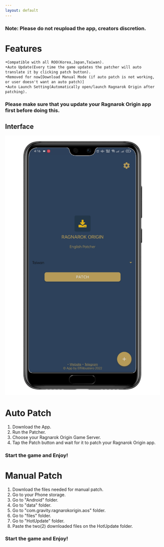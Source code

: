 ```yaml
---
layout: default
---
```


### Note: Please do not reupload the app, creators discretion.

# Features

```
•Compatible with all ROO(Korea,Japan,Taiwan).
•Auto Update(Every time the game updates the patcher will auto translate it by clicking patch button).
•Removed for now[Download Manual Mode (if auto patch is not working, or user doesn't want an auto patch)]
•Auto Launch Setting(Automatically open/launch Ragnarok Origin after patching).
```

### Please make sure that you update your Ragnarok Origin app first before doing this.


## Interface

![Phone](https://github.com/RO-ENPatcher/RO-ENPatcher.github.io/raw/main/assets/images/phone.png)

# Auto Patch

1. Download the App.
2. Run the Patcher.
3. Choose your Ragnarok Origin Game Server.
4. Tap the Patch button and wait for it to patch your Ragnarok Origin app.

### Start the game and Enjoy!

# Manual Patch

1. Download the files needed for manual patch.
2. Go to your Phone storage.
3. Go to "Android" folder.
4. Go to "data" folder.
5. Go to "com.gravity.ragnarokorigin.aos" folder.
6. Go to "files" folder.
7. Go to "HotUpdate" folder.
8. Paste the two(2) downloaded files on the HotUpdate folder.

### Start the game and Enjoy!


